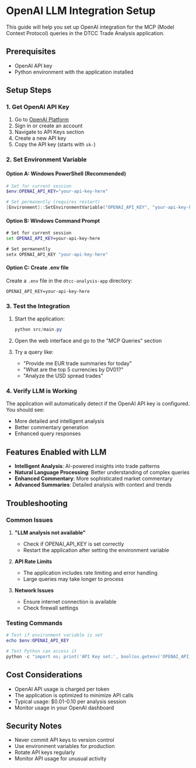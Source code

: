 # OpenAI LLM Integration Setup

This guide will help you set up OpenAI integration for the MCP (Model Context Protocol) queries in the DTCC Trade Analysis application.

## Prerequisites

- OpenAI API key
- Python environment with the application installed

## Setup Steps

### 1. Get OpenAI API Key

1. Go to [OpenAI Platform](https://platform.openai.com/)
2. Sign in or create an account
3. Navigate to API Keys section
4. Create a new API key
5. Copy the API key (starts with `sk-`)

### 2. Set Environment Variable

#### Option A: Windows PowerShell (Recommended)
```powershell
# Set for current session
$env:OPENAI_API_KEY="your-api-key-here"

# Set permanently (requires restart)
[Environment]::SetEnvironmentVariable("OPENAI_API_KEY", "your-api-key-here", "User")
```

#### Option B: Windows Command Prompt
```cmd
# Set for current session
set OPENAI_API_KEY=your-api-key-here

# Set permanently
setx OPENAI_API_KEY "your-api-key-here"
```

#### Option C: Create .env file
Create a `.env` file in the `dtcc-analysis-app` directory:
```
OPENAI_API_KEY=your-api-key-here
```

### 3. Test the Integration

1. Start the application:
   ```powershell
   python src/main.py
   ```

2. Open the web interface and go to the "MCP Queries" section

3. Try a query like:
   - "Provide me EUR trade summaries for today"
   - "What are the top 5 currencies by DV01?"
   - "Analyze the USD spread trades"

### 4. Verify LLM is Working

The application will automatically detect if the OpenAI API key is configured. You should see:
- More detailed and intelligent analysis
- Better commentary generation
- Enhanced query responses

## Features Enabled with LLM

- **Intelligent Analysis**: AI-powered insights into trade patterns
- **Natural Language Processing**: Better understanding of complex queries
- **Enhanced Commentary**: More sophisticated market commentary
- **Advanced Summaries**: Detailed analysis with context and trends

## Troubleshooting

### Common Issues

1. **"LLM analysis not available"**
   - Check if OPENAI_API_KEY is set correctly
   - Restart the application after setting the environment variable

2. **API Rate Limits**
   - The application includes rate limiting and error handling
   - Large queries may take longer to process

3. **Network Issues**
   - Ensure internet connection is available
   - Check firewall settings

### Testing Commands

```powershell
# Test if environment variable is set
echo $env:OPENAI_API_KEY

# Test Python can access it
python -c "import os; print('API Key set:', bool(os.getenv('OPENAI_API_KEY')))"
```

## Cost Considerations

- OpenAI API usage is charged per token
- The application is optimized to minimize API calls
- Typical usage: $0.01-0.10 per analysis session
- Monitor usage in your OpenAI dashboard

## Security Notes

- Never commit API keys to version control
- Use environment variables for production
- Rotate API keys regularly
- Monitor API usage for unusual activity
